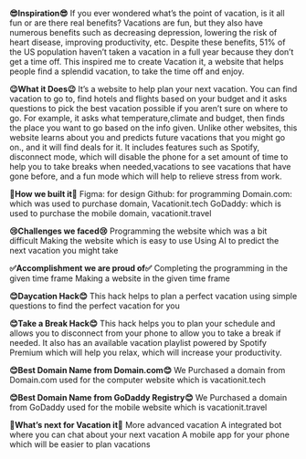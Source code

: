 **😎Inspiration😎**
If you ever wondered what’s the point of vacation, is it all fun or are there real benefits? Vacations are fun, but they also have numerous benefits such as decreasing depression, lowering the risk of heart disease, improving productivity, etc. Despite these benefits, 51% of the US population haven’t taken a vacation in a full year because they don’t get a time off. This inspired me to create Vacation it, a website that helps people find a splendid vacation, to take the time off and enjoy.

**😉What it Does😉**
It’s a website to help plan your next vacation. You can find vacation to go to, find hotels and flights based on your budget and it asks questions to pick the best vacation possible if you aren’t sure on where to go. For example, it asks what temperature,climate and budget, then finds the place you want to go based on the info given. Unlike other websites, this website learns about you and predicts future vacations that you might go on., and it will find deals for it. It includes features such as Spotify, disconnect mode, which will disable the phone for a set amount of time to help you to take breaks when needed,vacations to see vacations that have gone before, and a fun mode which will help to relieve stress from work.

**🙂How we built it🙂**
Figma: for design
Github: for programming
Domain.com: which was used to purchase domain, Vacationit.tech
GoDaddy: which is used to purchase the mobile domain, vacationit.travel 
  
**😢Challenges we faced😢**
Programming the website which was a bit difficult
Making the website which is easy to use
Using AI to predict the next vacation you might take
  
**✅Accomplishment we are proud of✅**
Completing the programming in the given time frame
Making a website in the given time frame
  
**😊Daycation Hack😊**
This hack helps to plan a perfect vacation using simple questions to find the perfect vacation for you
  
**😊Take a Break Hack😊**
 This hack helps you to plan your schedule and allows you to disconnect from your phone to allow you to take a break if needed. It also has an available vacation    playlist powered by Spotify Premium which will help you relax, which will increase your productivity.
  
**😊Best Domain Name from Domain.com😊**
 We Purchased a domain from Domain.com used for the computer website which is vacationit.tech 
  
**😊Best Domain Name from GoDaddy Registry😊**
 We Purchased a domain from GoDaddy used for the mobile website which is vacationit.travel
  
**🤔What’s next for Vacation it🤔**
More advanced vacation 
A integrated bot where you can chat about your next vacation
A mobile app for your phone which will be easier to plan vacations
